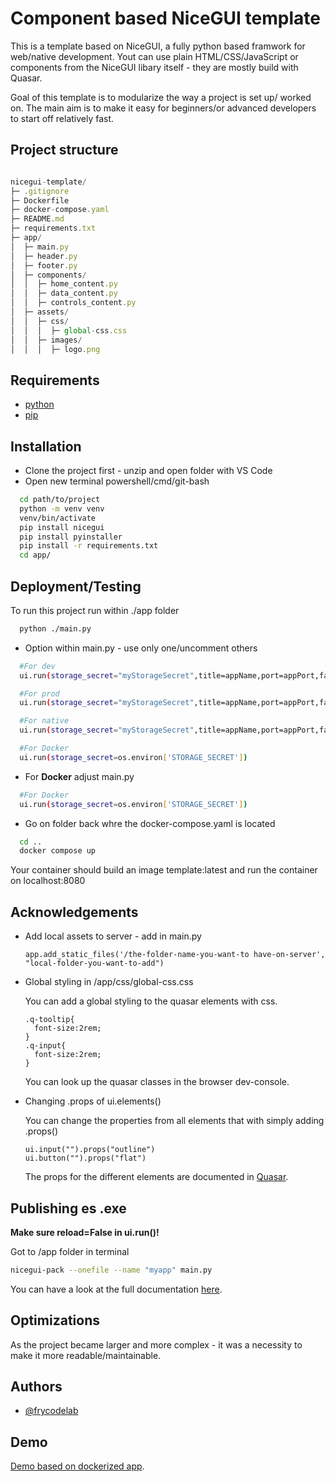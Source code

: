 
# Component based NiceGUI template 

This is a template based on NiceGUI, a fully python based framwork for web/native development. Yout can use plain HTML/CSS/JavaScript or components from the NiceGUI libary itself - they are mostly build with Quasar.

Goal of this template is to modularize the way a project is set up/ worked on.
The main aim is to make it easy for beginners/or advanced developers to start off relatively fast.




## Project structure

```javascript

nicegui-template/
├─ .gitignore
├─ Dockerfile
├─ docker-compose.yaml
├─ README.md
├─ requirements.txt
├─ app/
│  ├─ main.py
│  ├─ header.py
│  ├─ footer.py
│  ├─ components/
│  │  ├─ home_content.py
│  │  ├─ data_content.py
│  │  ├─ controls_content.py
│  ├─ assets/
│  │  ├─ css/
│  │  │  ├─ global-css.css
│  │  ├─ images/
│  │  │  ├─ logo.png

```


## Requirements

- [python]()
- [pip]()


## Installation

- Clone the project first - unzip and open folder with VS Code
- Open new terminal powershell/cmd/git-bash

```bash
  cd path/to/project
  python -m venv venv
  venv/bin/activate
  pip install nicegui
  pip install pyinstaller
  pip install -r requirements.txt
  cd app/
```
    
## Deployment/Testing

To run this project run within ./app folder

```bash
  python ./main.py
```

- Option within main.py - use only one/uncomment others

```bash
  #For dev
  ui.run(storage_secret="myStorageSecret",title=appName,port=appPort,favicon='🚀')

  #For prod
  ui.run(storage_secret="myStorageSecret",title=appName,port=appPort,favicon='🚀')

  #For native
  ui.run(storage_secret="myStorageSecret",title=appName,port=appPort,favicon='🚀',     reload=False, native=True, window_size=(1600,900))

  #For Docker
  ui.run(storage_secret=os.environ['STORAGE_SECRET'])
```

- For  **Docker** adjust main.py 

```bash
  #For Docker
  ui.run(storage_secret=os.environ['STORAGE_SECRET'])

```

- Go on folder back whre the docker-compose.yaml is located

```bash
  cd ..
  docker compose up

```

Your container should build an image template:latest and run the container on localhost:8080 



## Acknowledgements

- Add local assets to server - add in main.py

  ```
  app.add_static_files('/the-folder-name-you-want-to have-on-server', "local-folder-you-want-to-add")

  ```

- Global styling in /app/css/global-css.css

  You can add a global styling to the quasar elements with css.

  ```
  .q-tooltip{
    font-size:2rem;
  }
  .q-input{
    font-size:2rem;
  }

  ```

  You can look up the quasar classes in the browser dev-console.

- Changing .props of ui.elements()

  You can change the properties from all elements that with simply adding .props()

  ```
  ui.input("").props("outline")
  ui.button("").props("flat")

  ```

  The props for the different elements are documented in [Quasar]("https://quasar.dev/vue-components/input#input-types").

## Publishing es .exe

**Make sure reload=False in ui.run()!**

Got to /app folder in terminal

```bash
nicegui-pack --onefile --name "myapp" main.py
```

You can have a look at the full documentation [here]("https://nicegui.io/documentation/section_configuration_deployment").





## Optimizations

As the project became larger and more complex - it was a necessity to make it more readable/maintainable.




## Authors

- [@frycodelab](https://frycode-lab.com)


## Demo

[Demo based on dockerized app](https://nicegui-template-black-sun-7413.fly.dev/).

